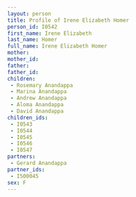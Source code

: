 ```yaml
---
layout: person
title: Profile of Irene Elizabeth Homer
person_id: I0542
first_name: Irene Elizabeth
last_name: Homer
full_name: Irene Elizabeth Homer
mother: 
mother_id: 
father: 
father_id: 
children:
 - Rosemary Anandappa
 - Marina Anandappa
 - Andrew Anandappa
 - Aloma Anandappa
 - David Anandappa
children_ids:
 - I0543
 - I0544
 - I0545
 - I0546
 - I0547
partners:
 - Gerard Anandappa
partner_ids:
 - I500045
sex: F
---
```


